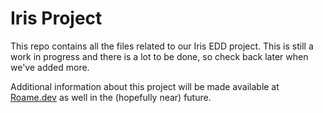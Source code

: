 # **Iris Project**

This repo contains all the files related to our Iris EDD project. This is still a work in progress and there is a lot to be done, so check back later when we've added more.

Additional information about this project will be made available at [Roame.dev](roame.dev) as well in the (hopefully near) future.